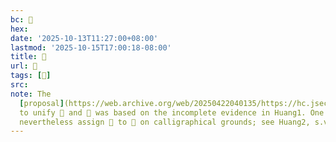 ```yaml
---
bc: 𲓧
hex:
date: '2025-10-13T11:27:00+08:00'
lastmod: '2025-10-15T17:00:18-08:00'
title: 󰔸
url: 󰔸
tags: [𲓧]
src:
note: The
  [proposal](https://web.archive.org/web/20250422040135/https://hc.jsecs.org/irg/ws2021/app/?find=UK-10350)
  to unify 𲓧 and 󰔸 was based on the incomplete evidence in Huang1. One may
  nevertheless assign 󰔸 to 𲓧 on calligraphical grounds; see Huang2, s.v. 涅槃.
---
```

